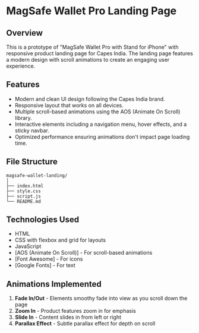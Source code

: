 # MagSafe Wallet Pro Landing Page

## Overview
This is a prototype of "MagSafe Wallet Pro with Stand for iPhone" with responsive product landing page for Capes India. The landing page features a modern design with scroll animations to create an engaging user experience.

## Features
- Modern and clean UI design following the Capes India brand.
- Responsive layout that works on all devices.
- Multiple scroll-based animations using the AOS (Animate On Scroll) library.
- Interactive elements including a navigation menu, hover effects, and a sticky navbar.
- Optimized performance ensuring animations don't impact page loading time.

## File Structure
```
magsafe-wallet-landing/
│
├── index.html
├── style.css        
├── script.js         
└── README.md         
``` 

## Technologies Used
- HTML
- CSS with flexbox and grid for layouts
- JavaScript
- [AOS (Animate On Scroll)] - For scroll-based animations
- [Font Awesome] - For icons
- [Google Fonts] - For text

## Animations Implemented
1. **Fade In/Out** - Elements smoothy fade into view as you scroll down the page
2. **Zoom In** - Product features zoom in for emphasis
3. **Slide In** - Content slides in from left or right
4. **Parallax Effect** - Subtle parallax effect for depth on scroll